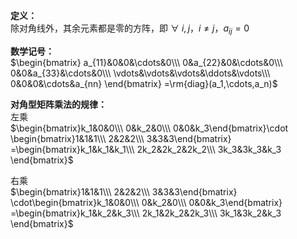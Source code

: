 **定义：**  
除对角线外，其余元素都是零的方阵，即 $\forall\ i,j，  
i\neq j，a_{ij}=0$   
  
**数学记号：**  
 $\begin{bmatrix}  
a_{11}&0&0&\cdots&0\\\   
0&a_{22}&0&\cdots&0\\\   
0&0&a_{33}&\cdots&0\\\   
\vdots&\vdots&\vdots&\ddots&\vdots\\\   
0&0&0&\cdots&a_{nn}  
\end{bmatrix}  
=\rm{diag}(a_1,\cdots,a_n)$   
  
**对角型矩阵乘法的规律：**  
左乘  
 $\begin{bmatrix}k_1&0&0\\\ 0&k_2&0\\\ 0&0&k_3\end{bmatrix}\cdot  
\begin{bmatrix}1&1&1\\\ 2&2&2\\\ 3&3&3\end{bmatrix}  
=\begin{bmatrix}k_1&k_1&k_1\\\   
2k_2&2k_2&2k_2\\\ 3k_3&3k_3&k_3  
\end{bmatrix}$   
  
右乘  
 $\begin{bmatrix}1&1&1\\\ 2&2&2\\\ 3&3&3\end{bmatrix}  
\cdot\begin{bmatrix}k_1&0&0\\\ 0&k_2&0\\\ 0&0&k_3\end{bmatrix}  
=\begin{bmatrix}k_1&k_2&k_3\\\   
2k_1&2k_2&2k_3\\\ 3k_1&3k_2&k_3  
\end{bmatrix}$   
